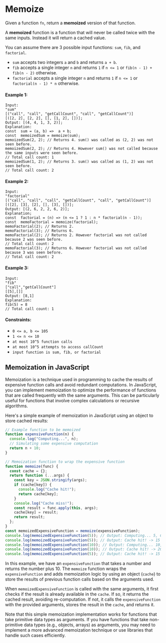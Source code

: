 # Memoize

Given a function `fn`, return a **memoized** version of that function.

A **memoized** function is a function that will never be called twice with the same inputs. Instead it will return a cached value.

You can assume there are 3 possible input functions: `sum`, `fib`, and `factorial`.

- `sum` accepts two integers `a` and `b` and returns `a + b`.
- `fib` accepts a single integer `n` and returns `1` if `n <= 1` or `fib(n - 1) + fib(n - 2)` otherwise.
- `factorial` accepts a single integer `n` and returns `1` if `n <= 1` or `factorial(n - 1) * n` otherwise.

#### Example 1:

```
Input:
"sum"
[("call", "call", "getCallCount", "call", "getCallCount")]
[([2, 2], [2, 2], [], [1, 2], [])];
Output: [(4, 4, 1, 3, 2)];
Explanation:
const  sum = (a, b) =>  a + b;
const  memoizedSum = memoize(sum);
memoizedSum(2, 2); // Returns 4. sum() was called as (2, 2) was not seen before.
memoizedSum(2, 2); // Returns 4. However sum() was not called because the same inputs were seen before.
// Total call count: 1
memoizedSum(1, 2); // Returns 3. sum() was called as (1, 2) was not seen before.
// Total call count: 2
```

#### Example 2:

```
Input:
"factorial"
[("call", "call", "call", "getCallCount", "call", "getCallCount")]
[([2], [3], [2], [], [3], [])];
Output: [(2, 6, 2, 2, 6, 2)];
Explanation;
const  factorial = (n) => (n <= 1 ? 1 : n * factorial(n - 1));
const  memoFactorial = memoize(factorial);
memoFactorial(2); // Returns 2.
memoFactorial(3); // Returns 6.
memoFactorial(2); // Returns 2. However factorial was not called because 2 was seen before.
// Total call count: 2
memoFactorial(3); // Returns 6. However factorial was not called because 3 was seen before.
// Total call count: 2
```

#### Example 3:

```
Input:
"fib"
["call","getCallCount"]
[[5],[]]
Output: [8,1]
Explanation:
fib(5) = 8
// Total call count: 1
```

#### Constraints:

- `0 <= a, b <= 105`
- `1 <= n <= 10`
- `at most 10^5 function calls`
- `at most 10^5 attempts to access callCount`
- `input function is sum, fib, or factorial`

## Memoization in JavaScript

Memoization is a technique used in programming to cache the results of expensive function calls and avoid redundant computations. In JavaScript, you can implement memoization to optimize the performance of functions that are called frequently with the same arguments. This can be particularly useful for functions that involve complex calculations or recursive algorithms.

Here's a simple example of memoization in JavaScript using an object to store cached results:

```javascript
// Example function to be memoized
function expensiveFunction(n) {
  console.log("Computing...", n);
  // Simulating some expensive computation
  return n + 10;
}

// Memoization function to wrap the expensive function
function memoize(func) {
  const cache = {};
  return function (...args) {
    const key = JSON.stringify(args);
    if (cache[key]) {
      console.log("Cache hit!");
      return cache[key];
    }
    console.log("Cache miss!");
    const result = func.apply(this, args);
    cache[key] = result;
    return result;
  };
}
const memoizedExpensiveFunction = memoize(expensiveFunction);
console.log(memoizedExpensiveFunction(5)); // Output: Computing... 5, Cache miss! -> 15
console.log(memoizedExpensiveFunction(5)); // Output: Cache hit! -> 15
console.log(memoizedExpensiveFunction(10)); // Output: Computing... 10, Cache miss! -> 20
console.log(memoizedExpensiveFunction(10)); // Output: Cache hit! -> 20
console.log(memoizedExpensiveFunction(5)); // Output: Cache hit! -> 15 (value is retrieved from cache)
```

In this example, we have an `expensiveFunction` that takes a number and returns the number plus 10. The `memoize` function wraps the `expensiveFunction` and adds memoization logic by using an object (`cache`) to store the results of previous function calls based on the arguments used.

When `memoizedExpensiveFunction` is called with the same arguments, it first checks if the result is already available in the `cache`. If so, it returns the cached result, avoiding re-computation. If not, it calls the `expensiveFunction` with the provided arguments, stores the result in the `cache`, and returns it.

Note that this simple memoization implementation works for functions that take primitive data types as arguments. If you have functions that take non-primitive data types (e.g., objects, arrays) as arguments, you may need to implement a more advanced memoization technique or use libraries that handle such cases efficiently.
